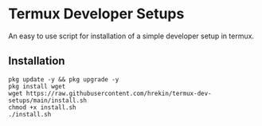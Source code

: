 # Termux Developer Setups
An easy to use script for installation of a simple developer setup in termux.

## Installation
```
pkg update -y && pkg upgrade -y
pkg install wget
wget https://raw.githubusercontent.com/hrekin/termux-dev-setups/main/install.sh
chmod +x install.sh
./install.sh
```